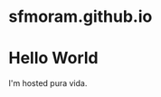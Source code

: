 # sfmoram.github.io
<!DOCTYPE html>
<html>
<body>
<h1>Hello World</h1>
<p>I'm hosted pura vida.</p>
</body>
</html>
